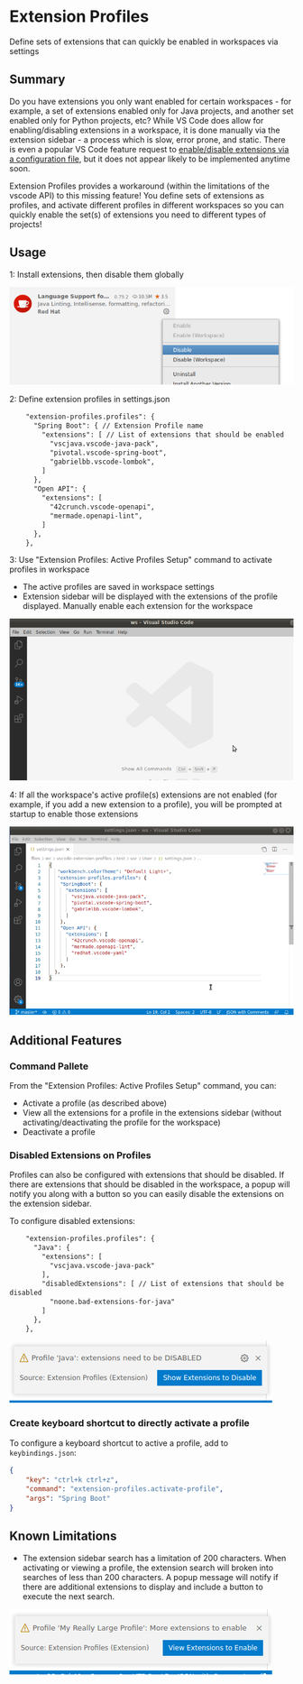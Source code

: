 # Extension Profiles

Define sets of extensions that can quickly be enabled in workspaces via settings

## Summary

Do you have extensions you only want enabled for certain workspaces - for example, a set of extensions enabled only for Java projects, and another set enabled only for Python projects, etc?  While VS Code does allow for enabling/disabling extensions in a workspace, it is done manually via the extension sidebar - a process which is slow, error prone, and static.  There is even a popular VS Code feature request to [enable/disable extensions via a configuration file](https://github.com/microsoft/vscode/issues/40239), but it does not appear likely to be implemented anytime soon.

Extension Profiles provides a workaround (within the limitations of the vscode API) to this missing feature!  You define sets of extensions as profiles, and activate different profiles in different workspaces so you can quickly enable the set(s) of extensions you need to different types of projects!

## Usage

1: Install extensions, then disable them globally

![Disable extension globally example](images/disable-ext-globally.png)

2: Define extension profiles in settings.json

```jsonc
    "extension-profiles.profiles": {
      "Spring Boot": { // Extension Profile name
        "extensions": [ // List of extensions that should be enabled
          "vscjava.vscode-java-pack",
          "pivotal.vscode-spring-boot",
          "gabrielbb.vscode-lombok",
        ]
      },
      "Open API": {
        "extensions": [
          "42crunch.vscode-openapi",
          "mermade.openapi-lint",
        ]
      },
    },
```

3: Use "Extension Profiles: Active Profiles Setup" command to activate profiles in workspace

- The active profiles are saved in workspace settings
- Extension sidebar will be displayed with the extensions of the profile displayed.  Manually enable each extension for the workspace

![Activate Profile Example](images/activate-profile-example.png)

4: If all the workspace's active profile(s) extensions are not enabled (for example, if you add a new extension to a profile), you will be prompted at startup to enable those extensions 

![Startup Check Image](images/startup-check-example.png)

## Additional Features

### Command Pallete

From the "Extension Profiles: Active Profiles Setup" command, you can:

  - Activate a profile (as described above)
  - View all the extensions for a profile in the extensions sidebar (without activating/deactivating the profile for the workspace)
  - Deactivate a profile

### Disabled Extensions on Profiles

Profiles can also be configured with extensions that should be disabled.  If there are extensions that should be disabled in the workspace, a popup will notify you along with a button so you can easily disable the extensions on the extension sidebar.

To configure disabled extensions:
```jsonc
    "extension-profiles.profiles": {
      "Java": {
        "extensions": [
          "vscjava.vscode-java-pack"
        ],
        "disabledExtensions": [ // List of extensions that should be disabled
          "noone.bad-extensions-for-java"
        ]
      },
    },
```

![Disabled extensions popup example](images/example-disabled-ext-popup.png)

### Create keyboard shortcut to directly activate a profile

To configure a keyboard shortcut to active a profile, add to `keybindings.json`:
```json
{
    "key": "ctrl+k ctrl+z",
    "command": "extension-profiles.activate-profile",
    "args": "Spring Boot"
}

```

## Known Limitations

- The extension sidebar search has a limitation of 200 characters.  When activating or viewing a profile, the extension search will broken into searches of less than 200 characters.  A popup message will notify if there are additional extensions to display and include a button to execute the next search.

![More Extensions to Enable Popup Example](images/example-more-extensions-to-enable.png)
